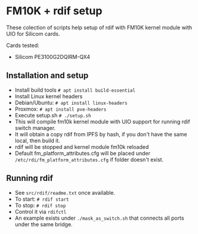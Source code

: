 # FM10K + rdif setup
These colection of scripts help setup of rdif with FM10K kernel module with UIO for Silicom cards.

Cards tested:
* Silicom PE3100G2DQIRM-QX4


## Installation and setup
* Install build tools `# apt install build-essential`
* Install Linux kernel headers
 * Debian/Ubuntu: `# apt install linux-headers`
 * Proxmox: `# apt install pve-headers`
* Execute setup.sh `# ./setup.sh`
 * This will compile fm10k kernel module with UIO support for running rdif switch manager.
 * It will obtain a copy rdif from IPFS by hash, if you don't have the same local, then build it.
 * rdif will be stopped and kernel module fm10k reloaded
 * Default fm_platform_attributes.cfg will be placed under `/etc/rdi/fm_platform_attributes.cfg` if folder doesn't exist.

## Running rdif
* See `src/rdif/readme.txt` once available.
* To start: `# rdif start`
* To stop: `# rdif stop`
* Control it via `rdifctl`
* An example exists under `./mask_as_switch.sh` that connects all ports under the same bridge.